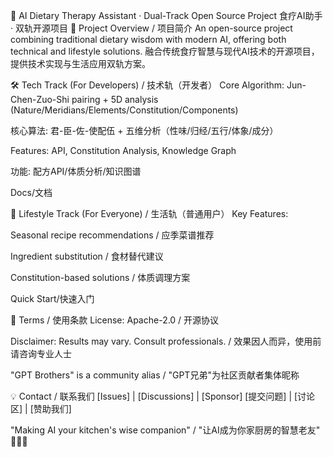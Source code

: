 🍵 AI Dietary Therapy Assistant · Dual-Track Open Source Project
食疗AI助手 · 双轨开源项目
📌 Project Overview / 项目简介
An open-source project combining traditional dietary wisdom with modern AI, offering both technical and lifestyle solutions.
融合传统食疗智慧与现代AI技术的开源项目，提供技术实现与生活应用双轨方案。

🛠️ Tech Track (For Developers) / 技术轨（开发者）
Core Algorithm: Jun-Chen-Zuo-Shi pairing + 5D analysis (Nature/Meridians/Elements/Constitution/Components)

核心算法: 君-臣-佐-使配伍 + 五维分析（性味/归经/五行/体象/成分）

Features: API, Constitution Analysis, Knowledge Graph

功能: 配方API/体质分析/知识图谱

Docs/文档

🏡 Lifestyle Track (For Everyone) / 生活轨（普通用户）
Key Features:

Seasonal recipe recommendations / 应季菜谱推荐

Ingredient substitution / 食材替代建议

Constitution-based solutions / 体质调理方案

Quick Start/快速入门

📜 Terms / 使用条款
License: Apache-2.0 / 开源协议

Disclaimer: Results may vary. Consult professionals. / 效果因人而异，使用前请咨询专业人士

"GPT Brothers" is a community alias / "GPT兄弟"为社区贡献者集体昵称

💡 Contact / 联系我们
[Issues] | [Discussions] | [Sponsor]
[提交问题] | [讨论区] | [赞助我们]

"Making AI your kitchen's wise companion" / "让AI成为你家厨房的智慧老友" 👨🍳🤖

